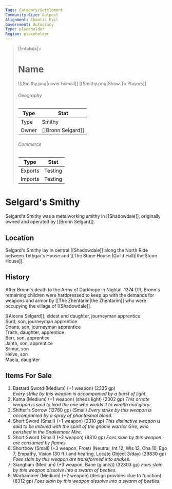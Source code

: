 ```yaml
---
Tags: Category/Settlement
Community-Size: Outpost
Alignment: Chaotic Evil
Government: Autocracy
Type: placeholder
Region: placeholder
---
```


> [!infobox]+
> # Name
> ![[Smithy.png|cover hsmall]]
> [[Smithy.png|Show To Players]]
> ###### Geography
> Type |  Stat |
> ---|---|
> Type | Smithy |
> Owner | [[Bronn Selgard]] |
> ###### Commerce
> Type |  Stat |
> ---|---|
> Exports | Testing |
> Imports | Testing |


# Selgard's Smithy
Selgard's Smithy was a metalworking smithy in [[Shadowdale]], originally owned and operated by [[Bronn Selgard]].

## Location
Selgard's Smithy lay in central [[Shadowdale]] along the North Ride between Tethgar's House and [[The Stone House (Guild Hall)|the Stone House]].

## History
After Bronn's death to the Army of Darkhope in Nightal, 1374 DR, Bronn's remaining children were hardpressed to keep up with the demands for weapons and armor by [[The Zhentarim|the Zhentarim]] who were occupying the village of [[Shadowdale]].

[[Aleena Selgard]], eldest and daughter, journeyman apprentice  
Surd, son, journeyman apprentice  
Doans, son, journeyman apprentice  
Traith, daughter, apprentice  
Berr, son, apprentice  
Janth, son, apprentice  
Silmur, son  
Helve, son  
Maela, daughter

## Items For Sale

1.  Bastard Sword (Medium) (+1 weapon) (2335 gp)   
    _Every strike by this weapon is accompanied by a burst of light._
2.  Kama (Medium) (+1 weapon) (sheds light) (2302 gp)
    _This ornate weapon is said to lead the one who wields it to wealth and glory._
3.  Shifter's Sorrow (12780 gp) (Small)
    _Every strike by this weapon is accompanied by a spray of phantasmal blood._
4.  Short Sword (Small) (+1 weapon) (2310 gp)
    _This distinctive weapon is said to be imbued with the spirit of the gnome warrior Gire, who perished in the Snakemoor Mire._
5.  Short Sword (Small) (+2 weapon) (8310 gp)
    _Foes slain by this weapon are consumed by flames._
6.  Shortbow (Small) (+3 weapon, Frost) (Neutral, Int 12, Wis 12, Cha 10, Ego 7, Empathy, Vision (30 ft.) and hearing, Locate Object 3/day) (39830 gp)
    _Foes slain by this weapon are transformed into snakes._
7.  Siangham (Medium) (+3 weapon, Bane (giants)) (32303 gp)
    _Foes slain by this weapon dissolve into a swarm of beetles._
8.  Warhammer (Medium) (+2 weapon) (design provides clue to function) (8312 gp)
    _Foes slain by this weapon dissolve into a swarm of beetles._